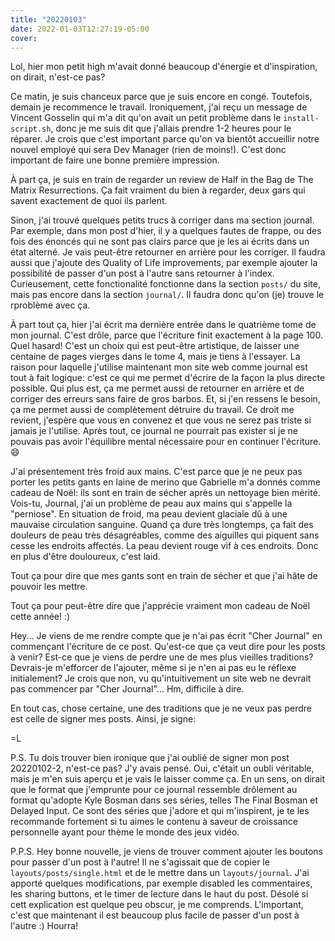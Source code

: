 ```yaml
---
title: "20220103"
date: 2022-01-03T12:27:19-05:00
cover:
---
```


Lol, hier mon petit high m'avait donné beaucoup d'énergie et d'inspiration, on dirait, n'est-ce pas?

Ce matin, je suis chanceux parce que je suis encore en congé. Toutefois, demain je recommence le travail.
Ironiquement, j'ai reçu un message de Vincent Gosselin qui m'a dit qu'on avait un petit problème dans le
`install-script.sh`, donc je me suis dit que j'allais prendre 1-2 heures pour le réparer. Je crois que c'est
important parce qu'on va bientôt accueillir notre nouvel employé qui sera Dev Manager (rien de moins!). C'est
donc important de faire une bonne première impression.

À part ça, je suis en train de regarder un review de Half in the Bag de The Matrix Resurrections. Ça fait
vraiment du bien à regarder, deux gars qui savent exactement de quoi ils parlent.

Sinon, j'ai trouvé quelques petits trucs à corriger dans ma section journal. Par exemple, dans mon post
d'hier, il y a quelques fautes de frappe, ou des fois des énoncés qui ne sont pas clairs parce que je les ai
écrits dans un état alterné. Je vais peut-être retourner en arrière pour les corriger. Il faudra aussi que
j'ajoute des Quality of Life improvements, par exemple ajouter la possibilité de passer d'un post à l'autre
sans retourner à l'index. Curieusement, cette fonctionalité fonctionne dans la section `posts/` du site, mais
pas encore dans la section `journal/`. Il faudra donc qu'on (je) trouve le rproblème avec ça.

À part tout ça, hier j'ai écrit ma dernière entrée dans le quatrième tome de mon journal. C'est drôle, parce
que l'écriture finit exactement à la page 100. Quel hasard! C'est un choix qui est peut-être artistique, de
laisser une centaine de pages vierges dans le tome 4, mais je tiens à l'essayer. La raison pour laquelle
j'utilise maintenant mon site web comme journal est tout à fait logique: c'est ce qui me permet d'écrire de la
façon la plus directe possible. Qui plus est, ça me permet aussi de retourner en arrière et de corriger des
erreurs sans faire de gros barbos. Et, si j'en ressens le besoin, ça me permet aussi de complètement détruire
du travail. Ce droit me revient, j'espère que vous en convenez et que vous ne serez pas triste si jamais je
l'utilise. Après tout, ce journal ne pourrait pas exister si je ne pouvais pas avoir l'équilibre mental
nécessaire pour en continuer l'écriture. :smile:

J'ai présentement très froid aux mains. C'est parce que je ne peux pas porter les petits gants en laine de
merino que Gabrielle m'a donnés comme cadeau de Noël: ils sont en train de sécher après un nettoyage bien
mérité. Vois-tu, Journal, j'ai un problème de peau aux mains qui s'appelle la "perniose". En situation de
froid, ma peau devient glaciale dû à une mauvaise circulation sanguine. Quand ça dure  très longtemps, ça fait
des douleurs de peau très désagréables, comme des aiguilles qui piquent sans cesse les endroits affectés. La
peau devient rouge vif à ces endroits. Donc en plus d'être douloureux, c'est laid.

Tout ça pour dire que mes gants sont en train de sécher et que j'ai hâte de pouvoir les mettre.

Tout ça pour peut-être dire que j'apprécie vraiment mon cadeau de Noël cette année! :)

Hey... Je viens de me rendre compte que je n'ai pas écrit "Cher Journal" en commençant l'écriture de ce post.
Qu'est-ce que ça veut dire pour les posts à venir? Est-ce que je viens de perdre une de mes plus vieilles
traditions? Devrais-je m'efforcer de l'ajouter, même si je n'en ai pas eu le réflexe initialement? Je crois
que non, vu qu'intuitivement un site web ne devrait pas commencer par "Cher Journal"... Hm, difficile à dire.

En tout cas, chose certaine, une des traditions que je ne veux pas perdre est celle de signer mes posts.
Ainsi, je signe:

=L

P.S. Tu dois trouver bien ironique que j'ai oublié de signer mon post 20220102-2, n'est-ce pas? J'y avais
pensé. Oui, c'était un oubli véritable, mais je m'en suis aperçu et je vais le laisser comme ça. En un sens,
on dirait que le format que j'emprunte pour ce journal ressemble drôlement au format qu'adopte Kyle Bosman
dans ses séries, telles The Final Bosman et Delayed Input. Ce sont des séries que j'adore et qui m'inspirent,
je te les recommande fortement si tu aimes le contenu à saveur de croissance personnelle ayant pour thème le
monde des jeux vidéo.

P.P.S. Hey bonne nouvelle, je viens de trouver comment ajouter les boutons pour passer d'un post à l'autre! Il
ne s'agissait que de copier le `layouts/posts/single.html` et de le mettre dans un `layouts/journal`. J'ai
apporté quelques modifications, par exemple disabled les commentaires, les sharing buttons, et le timer de
lecture dans le haut du post. Désolé si cett explication est quelque peu obscur, je me comprends. L'important,
c'est que maintenant il est beaucoup plus facile de passer d'un post à l'autre :) Hourra!
